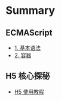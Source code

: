 # Summary

## ECMAScript
  * [1. 基本语法](ECMAScript/quick_search/1.基本语法.md)
  * [2. 容器](ECMAScript/quick_search/2.容器.md)


## H5 核心探秘
* [H5 使用教程](H5核心探秘/README.md)
